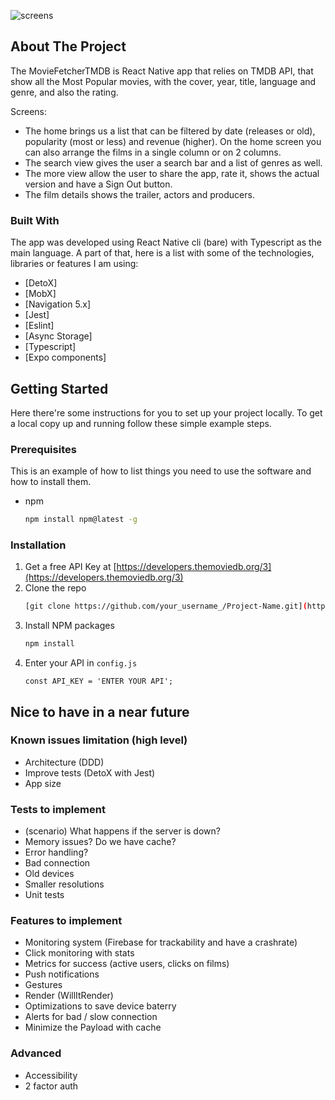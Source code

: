 ![screens](https://user-images.githubusercontent.com/31896900/116779933-1711c900-aa71-11eb-8fd2-5627fad649e4.png)

<!-- ABOUT THE PROJECT -->
## About The Project

The MovieFetcherTMDB is React Native app that relies on TMDB API, that show all the Most Popular movies, with the cover, year, title, language and genre, and also the rating.

Screens:
* The home brings us a list that can be filtered by date (releases or old), popularity (most or less) and revenue (higher). On the home screen you can also arrange the films in a single column or on 2 columns.
* The search view gives the user a search bar and a list of genres as well.
* The more view allow the user to share the app, rate it, shows the actual version and have a Sign Out button.
* The film details shows the trailer, actors and producers.

### Built With

The app was developed using React Native cli (bare) with Typescript as the main language. A part of that, here is a list with some of the technologies, libraries or features I am using:

* [DetoX]
* [MobX]
* [Navigation 5.x]
* [Jest]
* [Eslint]
* [Async Storage]
* [Typescript]
* [Expo components]


<!-- GETTING STARTED -->
## Getting Started

Here there're some instructions for you to set up your project locally.
To get a local copy up and running follow these simple example steps.

### Prerequisites

This is an example of how to list things you need to use the software and how to install them.
* npm
  ```sh
  npm install npm@latest -g
  ```

### Installation

1. Get a free API Key at [https://developers.themoviedb.org/3](https://developers.themoviedb.org/3)
2. Clone the repo
   ```sh
   [git clone https://github.com/your_username_/Project-Name.git](https://github.com/olserra/MovieFetcherTMDB)
   ```
3. Install NPM packages
   ```sh
   npm install
   ```
4. Enter your API in `config.js`
   ```JS
   const API_KEY = 'ENTER YOUR API';
   ```



<!-- NEXT STEPS -->
## Nice to have in a near future

### Known issues limitation (high level)
* Architecture (DDD)
* Improve tests (DetoX with Jest)
* App size

### Tests to implement
* (scenario) What happens if the server is down? 
* Memory issues? Do we have cache? 
* Error handling?
* Bad connection
* Old devices
* Smaller resolutions
* Unit tests

### Features to implement
* Monitoring system (Firebase for trackability and have a crashrate)
* Click monitoring with stats
* Metrics for success (active users, clicks on films)
* Push notifications
* Gestures
* Render (WillItRender)
* Optimizations to save device baterry
* Alerts for bad / slow connection
* Minimize the Payload with cache

### Advanced
* Accessibility
* 2 factor auth
